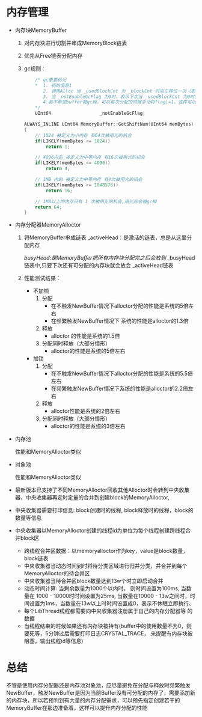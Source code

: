 # 内存管理

* 内存块MemoryBuffer

  1. 对内存块进行切割并串成MemoryBlock链表

  2. 优先从Free链表分配内存

  3. gc规则：

     ```c++
         /* gc重要标记
         *  1. 初始值是1
            2. 调用Alloc 当 _usedBlockCnt 为 _blockCnt 时向左移位一次（表示缓存用光）
            3. 当 _notEnableGcFlag 为0时，表示下次当 _usedBlockCnt 为0时会把MemoryBuffer gc掉，也就是说，当缓存被用光64次后，缓存中没有对象时候就会被gc掉
            4.若不希望buffer被gc掉，可以每次分配的时候手动将flag|=1，这样可以保证buffer永不会被gc掉
         */
         UInt64                  _notEnableGcFlag;
     
     ```
     
     ```c++
     ALWAYS_INLINE UInt64 MemoryBuffer::GetShiftNum(UInt64 memBytes)
     {
         // 1024 被定义为小内存 有64次被用光的机会
         if(LIKELY(memBytes <= 1024))
             return 1;
     
         // 4096内的 被定义为中等内存 有16次被用光的机会
         if(LIKELY(memBytes <= 4096))
             return 4;
     
         // 1MB 内的 被定义为中等内存 有4次被用光的机会
         if(LIKELY(memBytes <= 1048576))
             return 16;
     
         // 1MB以上的内存只有 1 次被用光的机会,用光后会被gc掉
         return 64;
     }
     ```
     
     

* 内存分配器MemoryAlloctor

  1. 将MemoryBuffer串成链表 _activeHead：是激活的链表，总是从这里分配内存

     _busyHead:是MemoryBuffer把所有内存块分配完之后会放到_  _busyHead链表中,只要下次还有可分配的内存块就会放会  _activeHead链表

  2. 性能测试结果：

     * 不加锁
       1. 分配
          * 在不触发NewBuffer情况下alloctor分配的性能是系统的5倍左右
          * 在频繁触发NewBuffer情况下 系统的性能是alloctor的1.3倍
       2. 释放
          * alloctor 的性能是系统的1.5倍
       3. 分配同时释放（大部分情形）
          * alloctor的性能是系统的5倍左右
     * 加锁
       1. 分配
          * 在不触发NewBuffer情况下alloctor分配的性能是系统的5.5倍左右
          * 在频繁触发NewBuffer情况下系统的性能是alloctor的2.2倍左右
       2. 释放
          * alloctor性能是系统的2倍左右
       3. 分配同时释放（大部分情形）
          * alloctor的性能是系统的3倍左右

* 内存池

  性能和MemoryAlloctor类似

* 对象池

  性能和MemoryAlloctor类似
  
* 最新版本已支持了不同MemoryAlloctor回收其他Alloctor时会转到中央收集器，中央收集器再定时定量的合并到创建block的MemoryAlloctor,

* 中央收集器需要打印信息: block创建时的线程, block释放时的线程，block的数量等信息

* 中央收集器以MemoryAlloctor创建的线程id为单位为每个线程创建跨线程合并block区

  * 跨线程合并区数据：以memoryalloctor作为key，value是block数量，block链表
  * 中央收集器当动态时间到时将待分类区域进行归并分类，并合并到每个MemoryAlloctor的待合并区
  * 中央收集器当待合并区block数量达到13w个时立即启动合并
  * 动态时间计算: 当剩余数量为1000个以内时， 则时间设置为100ms, 当数量在 1000 - 10000时时间设置为25ms, 当数量在10000 - 13w之间时，时间设置为1ms，当数量在13w以上时时间设置成0，表示不休眠立即执行、
  * 每个LibThread线程都需要向中央收集器注册属于自己的内存分配器等 的数据
  * 当线程结束的时候如果还有内存块被持有(buffer中的使用数量不为0，则要死等，5分钟过后需要打印日志CRYSTAL_TRACE， 来提醒有内存块被阻塞，输出线程id等信息)



# 总结

不管是使用内存分配器还是内存池对象池，应尽量避免在分配与释放时频繁触发NewBuffer，触发NewBuffer是因为当前Buffer没有可分配的内存了，需要添加新的内存块，所以若预判到有大量的内存分配需求，可以预先指定创建若干的MemoryBuffer在那边准备着，这样可以提升内存分配的性能